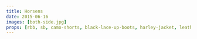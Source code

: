 ```yaml
---
title: Horsens
date: 2015-06-16
images: [both-side.jpg]
props: [rbb, sb, camo-shorts, black-lace-up-boots, harley-jacket, leather-chaps, rainbow-tshirt, bondage-gear, camo-hat, black-cowboy-hat, studded-black-choker, pearl-necklace, earrings, aviators, rainbow-peace-sign-necklace, rainbow-hair-extensions, freddie-mustache]
---
```

